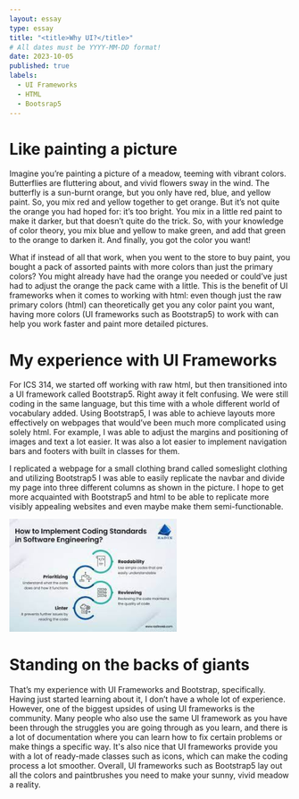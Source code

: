 ```yaml
---
layout: essay
type: essay
title: "<title>Why UI?</title>"
# All dates must be YYYY-MM-DD format!
date: 2023-10-05
published: true
labels:
  - UI Frameworks
  - HTML
  - Bootsrap5
---
```


## <h1>Like painting a picture</h1>

<body>

  Imagine you’re painting a picture of a meadow, teeming with vibrant colors. Butterflies are fluttering about, and vivid flowers sway in the wind. The butterfly is a sun-burnt orange, but you only have red, blue, and yellow paint. So, you mix red and yellow together to get orange. But it’s not quite the orange you had hoped for: it’s too bright. You mix in a little red paint to make it darker, but that doesn’t quite do the trick. So, with your knowledge of color theory, you mix blue and yellow to make green, and add that green to the orange to darken it. And finally, you got the color you want!

What if instead of all that work, when you went to the store to buy paint, you bought a pack of assorted paints with more colors than just the primary colors? You might already have had the orange you needed or could’ve just had to adjust the orange the pack came with a little. This is the benefit of UI frameworks when it comes to working with html: even though just the raw primary colors (html) can theoretically get you any color paint you want, having more colors (UI frameworks such as Bootstrap5) to work with can help you work faster and paint more detailed pictures.

</body>

## <h1>My experience with UI Frameworks</h1>

<body>

   For ICS 314, we started off working with raw html, but then transitioned into a UI framework called Bootstrap5. Right away it felt confusing. We were still coding in the same language, but this time with a whole different world of vocabulary added. Using Bootstrap5, I was able to achieve layouts more effectively on webpages that would’ve been much more complicated using solely html. For example, I was able to adjust the margins and positioning of images and text a lot easier. It was also a lot easier to implement navigation bars and footers with built in classes for them.
   
   I replicated a webpage for a small clothing brand called someslight clothing and utilizing Bootstrap5 I was able to easily replicate the navbar and divide my page into three different columns as shown in the picture. I hope to get more acquainted with Bootstrap5 and html to be able to replicate more visibly appealing websites and even maybe make them semi-functionable.

<img width="300px" class="rounded float-start pe-4" src="../img/coding.jpeg">

</body>

## <h1>Standing on the backs of giants</h1>

  That’s my experience with UI Frameworks and Bootstrap, specifically. Having just started learning about it, I don’t have a whole lot of experience. However, one of the biggest upsides of using UI frameworks is the community. Many people who also use the same UI framework as you have been through the struggles you are going through as you learn, and there is a lot of documentation where you can learn how to fix certain problems or make things a specific way. It's also nice that UI frameworks provide you with a lot of ready-made classes such as icons, which can make the coding process a lot smoother. Overall, UI frameworks such as Bootstrap5 lay out all the colors and paintbrushes you need to make your sunny, vivid meadow a reality.






